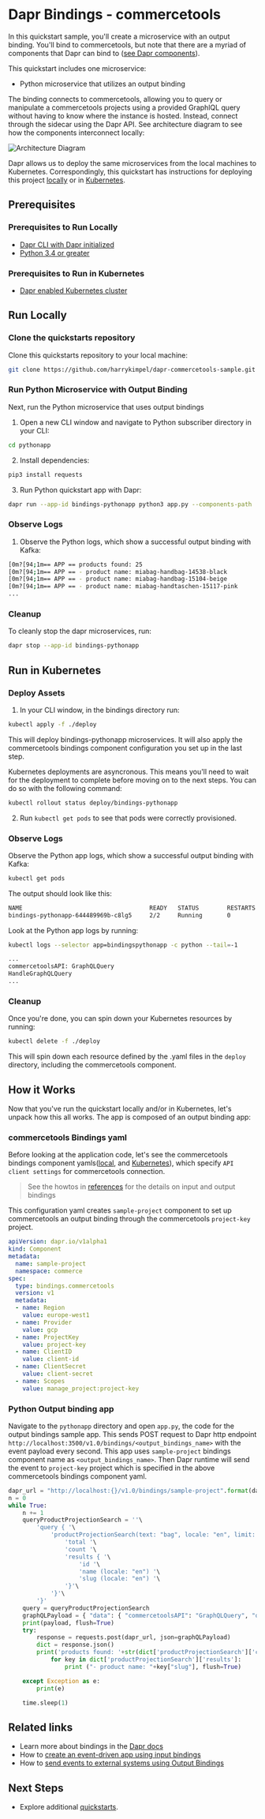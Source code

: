 # Dapr Bindings - commercetools

In this quickstart sample, you'll create a microservice with an output binding. You'll bind to commercetools, but note that there are a myriad of components that Dapr can bind to ([see Dapr components](https://docs.dapr.io/concepts/components-concept/)). 

This quickstart includes one microservice:

- Python microservice that utilizes an output binding

The binding connects to commercetools, allowing you to query or manipulate a commercetools projects using a provided GraphlQL query without having to know where the instance is hosted. Instead, connect through the sidecar using the Dapr API. See architecture diagram to see how the components interconnect locally:

![Architecture Diagram](./img/Bindings_Standalone.png)

Dapr allows us to deploy the same microservices from the local machines to Kubernetes. Correspondingly, this quickstart has instructions for deploying this project [locally](#Run-Locally) or in [Kubernetes](#Run-in-Kubernetes).

## Prerequisites

### Prerequisites to Run Locally

- [Dapr CLI with Dapr initialized](https://docs.dapr.io/getting-started/install-dapr/)
- [Python 3.4 or greater](https://www.python.org/)

### Prerequisites to Run in Kubernetes

- [Dapr enabled Kubernetes cluster](https://docs.dapr.io/operations/hosting/kubernetes/kubernetes-deploy/)

## Run Locally

### Clone the quickstarts repository
Clone this quickstarts repository to your local machine:

```bash
git clone https://github.com/harrykimpel/dapr-commercetools-sample.git
```

### Run Python Microservice with Output Binding

Next, run the Python microservice that uses output bindings

1. Open a new CLI window and navigate to Python subscriber directory in your CLI: 

```bash
cd pythonapp
```

2. Install dependencies:

<!-- STEP
name: Install python dependencies
working_dir: ./pythonapp
-->

```bash
pip3 install requests
```

<!-- END_STEP -->

3. Run Python quickstart app with Dapr: 

<!-- STEP
name: Run node app
working_dir: ./pythonapp
background: true
sleep: 25
output_match_mode: substring
expected_stdout_lines: 
  - "You're up and running! Both Dapr and your app logs will appear here."
  - "== APP == products found: 25"
  - "== APP == - product name: miabag-handbag-14538-black"
  - "== APP == - product name: miabag-handbag-15104-beige"
  - "== APP == - product name: miabag-handtaschen-15117-pink"
  - "..."
  - "Exited Dapr successfully"
  - "Exited App successfully"
-->

```bash
dapr run --app-id bindings-pythonapp python3 app.py --components-path ../components
```

<!-- END_STEP -->

### Observe Logs

1. Observe the Python logs, which show a successful output binding with Kafka:

```bash
[0m?[94;1m== APP == products found: 25
[0m?[94;1m== APP == - product name: miabag-handbag-14538-black
[0m?[94;1m== APP == - product name: miabag-handbag-15104-beige
[0m?[94;1m== APP == - product name: miabag-handtaschen-15117-pink
...
```

### Cleanup

To cleanly stop the dapr microservices, run:

<!-- STEP
output_match_mode: substring
expected_stdout_lines: 
  - 'app stopped successfully: bindings-nodeapp'
  - 'app stopped successfully: bindings-pythonapp'
expected_stderr_lines:
name: Shutdown Dapr and Kafka
-->

```bash
dapr stop --app-id bindings-pythonapp
```

<!-- END_STEP -->

## Run in Kubernetes

### Deploy Assets

1. In your CLI window, in the bindings directory run: 

<!-- STEP
name: Run kubernetes apps
sleep: 30
expected_stdout_lines: 
  - component.dapr.io/sample-commercetools created
  - deployment.apps/bindings-pythonapp created
  - 'deployment "bindings-pythonapp" successfully rolled out'
-->

```bash
kubectl apply -f ./deploy
```

This will deploy bindings-pythonapp microservices. It will also apply the commercetools bindings component configuration you set up in the last step.

Kubernetes deployments are asyncronous. This means you'll need to wait for the deployment to complete before moving on to the next steps. You can do so with the following command:

```bash
kubectl rollout status deploy/bindings-pythonapp
```

<!-- END_STEP -->

2. Run `kubectl get pods` to see that pods were correctly provisioned.

### Observe Logs

Observe the Python app logs, which show a successful output binding with Kafka:

```bash
kubectl get pods
```

The output should look like this:

```bash
NAME                                    READY   STATUS        RESTARTS   AGE
bindings-pythonapp-644489969b-c8lg5     2/2     Running       0          4m9s
```

Look at the Python app logs by running:

<!-- STEP
name: Read Python Logs
expected_stdout_lines:
  - "commercetoolsAPI: GraphQLQuery"
  - "HandleGraphQLQuery"
-->

```bash
kubectl logs --selector app=bindingspythonapp -c python --tail=-1
```

<!-- END_STEP -->

```bash
...
commercetoolsAPI: GraphQLQuery
HandleGraphQLQuery
...
```

### Cleanup

Once you're done, you can spin down your Kubernetes resources by running:

<!-- STEP
name: Cleanup
expected_stdout_lines:
-->

```bash
kubectl delete -f ./deploy
```

This will spin down each resource defined by the .yaml files in the `deploy` directory, including the commercetools component.

<!-- END_STEP -->

## How it Works

Now that you've run the quickstart locally and/or in Kubernetes, let's unpack how this all works. The app is composed of an output binding app:

### commercetools Bindings yaml

Before looking at the application code, let's see the commercetools bindings component yamls([local](./components/commercetools_bindings.yaml), and [Kubernetes](./deploy/commercetools_bindings.yaml)), which specify `API client settings` for commercetools connection.

> See the howtos in [references](#references) for the details on input and output bindings

This configuration yaml creates `sample-project` component to set up commercetools an output binding through the commercetools `project-key` project. 

```yaml
apiVersion: dapr.io/v1alpha1
kind: Component
metadata:
  name: sample-project
  namespace: commerce
spec:
  type: bindings.commercetools
  version: v1
  metadata:
  - name: Region
    value: europe-west1
  - name: Provider
    value: gcp
  - name: ProjectKey
    value: project-key
  - name: ClientID
    value: client-id
  - name: ClientSecret
    value: client-secret
  - name: Scopes
    value: manage_project:project-key
```

### Python Output binding app

Navigate to the `pythonapp` directory and open `app.py`, the code for the output bindings sample app. This sends POST request to Dapr http endpoint `http://localhost:3500/v1.0/bindings/<output_bindings_name>` with the event payload every second. This app uses `sample-project` bindings component name as `<output_bindings_name>`. Then Dapr runtime will send the event to `project-key` project which is specified in the above commercetools bindings component yaml.

```python
dapr_url = "http://localhost:{}/v1.0/bindings/sample-project".format(dapr_port)
n = 0
while True:
    n += 1
    queryProductProjectionSearch = ''\
        'query { '\
            'productProjectionSearch(text: "bag", locale: "en", limit: 25) {'\
                'total '\
                'count '\
                'results { '\
                    'id '\
                    'name (locale: "en") '\
                    'slug (locale: "en") '\
                '}'\
            '}'\
        '}'
    query = queryProductProjectionSearch
    graphQLPayload = { "data": { "commercetoolsAPI": "GraphQLQuery", "query": query }, "operation": "create" }
    print(payload, flush=True)
    try:
        response = requests.post(dapr_url, json=graphQLPayload)
        dict = response.json()
        print('products found: '+str(dict['productProjectionSearch']['count']), flush=True)
            for key in dict['productProjectionSearch']['results']:
                print ("- product name: "+key["slug"], flush=True)

    except Exception as e:
        print(e)

    time.sleep(1)
```

## Related links

- Learn more about bindings in the [Dapr docs](https://docs.dapr.io/developing-applications/building-blocks/bindings/)
- How to [create an event-driven app using input bindings](https://docs.dapr.io/developing-applications/building-blocks/bindings/howto-triggers/)
- How to [send events to external systems using Output Bindings](https://docs.dapr.io/developing-applications/building-blocks/bindings/howto-bindings/)

## Next Steps

- Explore additional [quickstarts](https://github.com/dapr/quickstarts).
